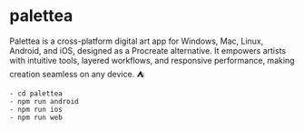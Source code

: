 # palettea
Palettea is a cross-platform digital art app for Windows, Mac, Linux, Android, and iOS, designed as a Procreate alternative. It empowers artists with intuitive tools, layered workflows, and responsive performance, making creation seamless on any device. ⛺

```
- cd palettea
- npm run android
- npm run ios
- npm run web
```